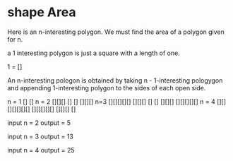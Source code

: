 # shape Area

Here is an n-interesting polygon. We must find the area of a polygon given for n.

a 1 interesting polygon is just a square with a length of one.

1 = []

An n-interesting pologon is obtained by taking n - 1-interesting pologygon and appending 1-interesting polygon to the sides of each open side.

n = 1 []
         []
n = 2  [][][]
         []
            []
          [][][]
n=3     [][][][][]
          [][][]
            []
               []
             [][][]
           [][][][][]
n = 4    [][][][][][][]
           [][][][][]
             [][][]
               []

input n = 2
output = 5

input n = 3
output = 13

input n = 4
output = 25
